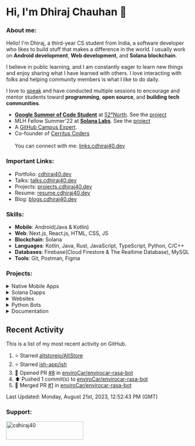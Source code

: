 <!-- ![visitors](https://visitor-badge-reloaded.herokuapp.com/badge?page_id=cdhiraj40.cdhriaj40&color=44CC11) -->
<!-- <hr> -->
<!-- <p align="center">
  <img src="https://readme-typing-svg.herokuapp.com?color=0d8eceF&size=30&center=true&vCenter=true&width=550&height=70&lines=Hey+There+,+I'm+Dhiraj;+An+Open+Source+Enthusiast+☀;An+Android+Developer+💻;Loves+To+Build;And+Contribute+To+Projects+🛠;">
</p> -->
# Hi, I'm Dhiraj Chauhan 👋

###  About me:
Hello! I'm Dhiraj, a third-year CS student from India, a software developer who likes to build stuff that makes a difference in the world.
I usually work on **Android development**, **Web development**, and **Solana blockchain**.

I believe in public learning, and I am constantly eager to learn new things and enjoy sharing what I have learned with others. I love interacting with folks and helping community members is what I like to do daily.

I love to [speak](https://talks.cdhiraj40.dev/) and have conducted multiple sessions to encourage and mentor students toward **programming**, **open source**, and **building tech communities**.


- **[Google Summer of Code Student](https://summerofcode.withgoogle.com/programs/2022/projects/xXN12jAU)** at [52°North](https://github.com/52North/). See the [project](https://github.com/enviroCar/enviroCar-app)
- MLH Fellow Summer'22 at **[Solana Labs](https://github.com/solana-labs)**. See the [project](https://github.com/solana-developers/solana-grants/)
- A [GitHub Campus Expert](https://githubcampus.expert/cdhiraj40/).
- Co-founder of [Cerritus Coders](https://cerritus-coders.vercel.app/)
<br/> <br/> You can connect with me: [links.cdhiraj40.dev](https://links.cdhiraj40.dev/)

### Important Links:
- Portfolio: [cdhiraj40.dev](https://cdhiraj40.dev)
- Talks: [talks.cdhiraj40.dev](https://talks.cdhiraj40.dev)
- Projects: [projects.cdhiraj40.dev](https://projects.cdhiraj40.dev)
- Resume: [resume.cdhiraj40.dev](https://resume.cdhiraj40.dev)
- Blog: [blogs.cdhiraj40.dev](https://blogs.cdhiraj40.dev)

### Skills:

- **Mobile**: Android(Java & Kotlin)
- **Web**: Next.js, React.js, HTML, CSS, JS
- **Blockchain**: Solana
- **Languages**: Kotlin, Java, Rust, JavaScript, TypeScript, Python, C/C++
- **Databases**: Firebase(Cloud Firestore & The Realtime Database), MySQL
- **Tools**: Git, Postman, Figma

### Projects:

<!-- Native Mobile Apps -->

<details>
<summary>Native Mobile Apps</summary>

Native Mobile App | Description | Tech Stack | Source Code | Live Demo
------- | --------- | -------- | :-------: | :--:
| LeetDroid | LeetDroid is An android client for LeetCode. Project proposes one-stop for all leetcode work in Android to keep track of all your leetcode activities. | Kotlin, Firebase, Graph QL | [Repo](https://github.com/cdhiraj40/LeetDroid) | [Play store](https://play.google.com/store/apps/details?id=com.cdhiraj40.leetdroid)
| eduJam | eduJam is a university app, which will help you with all of your university work* | Kotlin, Firebase, Room Database | [Repo](https://github.com/CerritusCodersComm/edujam) | [App Link](https://github.com/CerritusCodersComm/eduJam/blob/main/app/release/app-release.apk)
| AI-TodoList | A todo list application working with voice commands to add, update and delete tasks. | Kotlin, [Alan AI](https://alan.app/) | [Repo](https://github.com/cdhiraj40/AI-TodoList/) | -
| voice command android | A simple voice command bot with voice triggers made using aimybox, kaldi speechkit and vosk | Kotlin, [Aimybox](https://github.com/just-ai/aimybox-android-sdk/), [Kaldi Speechkit](https://github.com/just-ai/aimybox-android-sdk/tree/master/kaldi-speechkit) and [vosk](https://github.com/alphacep/vosk) | [Repo](https://github.com/CerritusCodersComm/edujam) | -
| NutriFit | NutriFit is a food tracking app, which will let you track your food intake. Unlike other food tracking app, NutriFit is free and open source. | Java, Firebase, Room Database | [Repo](https://github.com/anamansari062/Nutrifit) | -
| MENTIS-REM | Mentis Ram is an app solely built to help the mental health of the users. | Kotlin, Room Database | [Repo](https://github.com/cdhiraj40/MENTIS-REM-HACKFIT-2021) | -
| TODONIZER | A todo list application which makes your day productive. | Java, Room Database | [Repo](https://github.com/cdhiraj40/MENTIS-REM-HACKFIT-2021) | [App Link](https://github.com/cdhiraj40/TODONIZER/blob/main/app/release/TODONIZER.apk)
| JOE-WOLFIE | A hotel application which provides two services- "Book a Room" and "Reserve a Table". | Java | [Repo](https://github.com/cdhiraj40/JOE-WOLFIE) | -
</details>


<!-- Solana Dapps -->

<details>
<summary>Solana Dapps</summary>

Solana Dapps | Tech Stack | Smart Contract | Source Code | Live Demo
-------- | -------- | :---------: | :-------: | :--:
Solana Grants | Solana, Next.js, Typescript, Rust, [Arweave](https://www.arweave.org/) | [Link](https://github.com/solana-developers/solana-grants/tree/main/programs/grants-program) | [Repo](https://github.com/solana-developers/solana-grants) | [Link](https://solana-grants-nine.vercel.app/)
Sol-Patreon | Solana, React.js, Typescript, Rust | [Link](https://github.com/cdhiraj40/Sol-Patreon/tree/main/program-rust) | [Repo](https://github.com/solana-developers/solana-grants) | -
SolanaxLeetDroid | Solana, React.js, Typescript, Rust | [Link](https://github.com/cdhiraj40/SolanaxLeetDroid/tree/master/program-rust) | [Repo](https://github.com/cdhiraj40/SolanaxLeetDroid) | [Link](https://solanaxleetdroid-cdhiraj40.vercel.app/)
</details>

<!-- Websites -->

<details>
<summary>Websites</summary>

Web Site | Front End | Source Code | Live Demo
-------- | --------- | :-------: | :--:
My portfolio | React.js, TS, HTML, CSS | Soon will be public | [Link](https://cdhiraj40.dev)
Cerritus Coders | Next.js, TS, Tailwind CSS, HTML | [Repo](https://github.com/CerritusCodersComm/community-website) | [Link](https://cerritus-coders.vercel.app/)
itsnotsoweird | HTML, CSS, JS | [Repo](https://github.com/cdhiraj40/itsnotsoweird)| [Link](https://itsnotsoweird.xyz/)
</details>

<!-- Python Bots -->

<details>
<summary>Python Bots</summary>

Python Bots | Description | Tech Stack | Source Code
-------- | -------- | --------- | :-------: |
MEME Rasa Bot | A bot made for absolute fun. It can create memes.. | Python. [Rasa](https://rasa.com/docs/rasa/) | [Repo](https://github.com/cdhiraj40/Meme-Rasa-Bot)
MAD LIBS BOT | We all use discord every day, ever wondered how can you have fun with it in minutes? this bot will make you :) when the days would be rough :/ It basically provide you funny phrases with your given own inputs. | Python | [Repo](https://github.com/cdhiraj40/Mad-Libs-bot)
PoggerBot | A bot that I came up with, simply for the sole purpose of improving my skills in programming. It does a few fun things and is just designed to be a fun bot that you can play around with. | Python | [Repo](https://github.com/cdhiraj40/PoggerBot)
</details>


<!-- Documentation -->

<details>
<summary>Documentation</summary>

Documentation | Front End | Live Demo | Source Code
-------- | -------- | :---------: | :-------: |
| My talks | Jekyll | [talks.cdhiraj40.dev](http://talks.cdhiraj40.dev/) | Soon to be updated
| My blogs | Jekyll | [blogs.cdhiraj40.dev](https://blogs.cdhiraj40.dev/) | Soon to be updated
| LCM INSTALL | - | - | [Link](https://github.com/cdhiraj40/LCM-INSTALL)
</details>

## Recent Activity

This is a list of my most recent activity on GitHub.

<!--RECENT_ACTIVITY:start-->
1. ⭐ Starred [altstoreio/AltStore](https://github.com/altstoreio/AltStore)<br>
2. ⭐ Starred [ish-app/ish](https://github.com/ish-app/ish)<br>
3. 💪 Opened PR [#8](https://github.com/enviroCar/envirocar-rasa-bot/pull/8) in [enviroCar/envirocar-rasa-bot](https://github.com/enviroCar/envirocar-rasa-bot)<br>
4. ⬆️ Pushed 1 commit(s) to [enviroCar/envirocar-rasa-bot](https://github.com/enviroCar/envirocar-rasa-bot)<br>
5. 🎉 Merged PR [#1](https://github.com/enviroCar/envirocar-rasa-bot/pull/1) in [enviroCar/envirocar-rasa-bot](https://github.com/enviroCar/envirocar-rasa-bot)<br>
<!--RECENT_ACTIVITY:end-->

<!--RECENT_ACTIVITY:last_update-->
Last Updated: Monday, August 21st, 2023, 12:52:43 PM (GMT)
<!--RECENT_ACTIVITY:last_update_end-->
  
<h3 align="left">Support:</h3>
<p><a href="https://www.buymeacoffee.com/cdhiraj40"> <img align="left" src="https://cdn.buymeacoffee.com/buttons/v2/default-yellow.png" height="50" width="210" alt="cdhiraj40" /></a></p><br><br>
